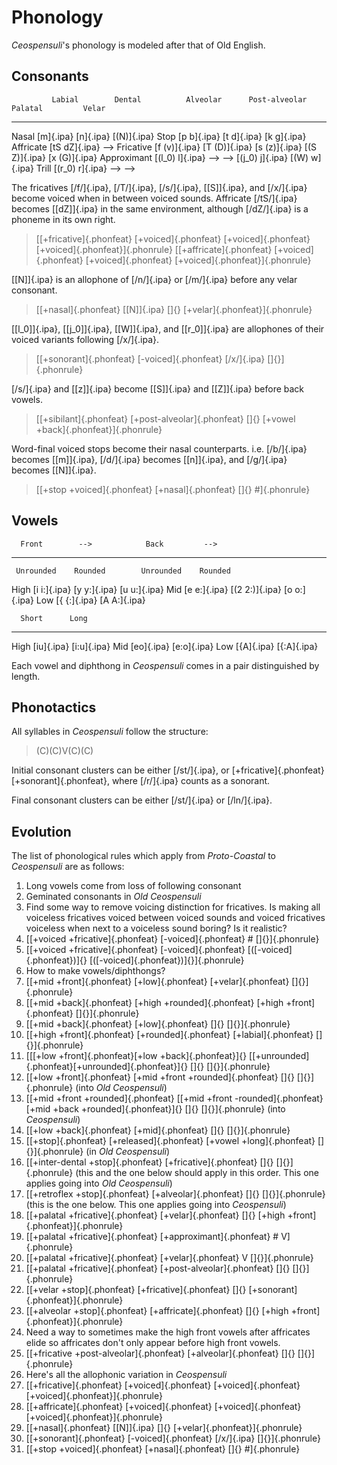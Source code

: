 # Phonology

_Ceospensuli_'s phonology is modeled after that of Old English.

## Consonants

             Labial        Dental          Alveolar      Post-alveolar    Palatal         Velar
----------- ------------- --------------- ------------- ---------------- --------------- -------------
Nasal       [m]{.ipa}                     [n]{.ipa}                                      [(N)]{.ipa}
Stop        [p b]{.ipa}                   [t d]{.ipa}                                    [k g]{.ipa}
Affricate                                               [tS dZ]{.ipa}    -->
Fricative   [f (v)]{.ipa} [T (D)]{.ipa}   [s (z)]{.ipa} [(S Z)]{.ipa}                    [x (G)]{.ipa}
Approximant               [(l_0) l]{.ipa} -->           -->              [(j_0) j]{.ipa} [(W) w]{.ipa}
Trill                     [(r_0) r]{.ipa} -->           -->

The fricatives [/f/]{.ipa}, [/T/]{.ipa}, [/s/]{.ipa}, [[S]]{.ipa}, and
[/x/]{.ipa} become voiced when in between voiced sounds. Affricate [/tS/]{.ipa}
becomes [[dZ]]{.ipa} in the same environment, although [/dZ/]{.ipa} is a
phoneme in its own right.

> [[+fricative]{.phonfeat} [+voiced]{.phonfeat} [+voiced]{.phonfeat} [+voiced]{.phonfeat}]{.phonrule}
> [[+affricate]{.phonfeat} [+voiced]{.phonfeat} [+voiced]{.phonfeat} [+voiced]{.phonfeat}]{.phonrule}

[[N]]{.ipa} is an allophone of [/n/]{.ipa} or [/m/]{.ipa} before any velar
consonant.

> [[+nasal]{.phonfeat} [[N]]{.ipa} []{} [+velar]{.phonfeat}]{.phonrule}

[[l_0]]{.ipa}, [[j_0]]{.ipa}, [[W]]{.ipa}, and [[r_0]]{.ipa} are allophones of
their voiced variants following [/x/]{.ipa}.

> [[+sonorant]{.phonfeat} [-voiced]{.phonfeat} [/x/]{.ipa} []{}]{.phonrule}

[/s/]{.ipa} and [[z]]{.ipa} become [[S]]{.ipa} and [[Z]]{.ipa} before back
vowels.

> [[+sibilant]{.phonfeat} [+post-alveolar]{.phonfeat} []{} [+vowel +back]{.phonfeat}]{.phonrule}

Word-final voiced stops become their nasal counterparts. i.e. [/b/]{.ipa}
becomes [[m]]{.ipa}, [/d/]{.ipa} becomes [[n]]{.ipa}, and [/g/]{.ipa} becomes
[[N]]{.ipa}.

> [[+stop +voiced]{.phonfeat} [+nasal]{.phonfeat} []{} #]{.phonrule}

## Vowels

      Front        -->            Back         -->
---- ------------ -------------- ------------ ------------
     Unrounded    Rounded        Unrounded    Rounded
High [i i:]{.ipa} [y y:]{.ipa}                [u u:]{.ipa}
Mid  [e e:]{.ipa} [(2 2:)]{.ipa}              [o o:]{.ipa}
Low  [{ {:]{.ipa}                [A A:]{.ipa}

      Short      Long
---- ---------- -----------
High [iu]{.ipa} [i:u]{.ipa}
Mid  [eo]{.ipa} [e:o]{.ipa}
Low  [{A]{.ipa} [{:A]{.ipa}

Each vowel and diphthong in _Ceospensuli_ comes in a pair distinguished by
length.

## Phonotactics

All syllables in _Ceospensuli_ follow the structure:

> (C)(C)V(C)(C)

Initial consonant clusters can be either [/st/]{.ipa}, or
[+fricative]{.phonfeat}[+sonorant]{.phonfeat}, where [/r/]{.ipa} counts as a
sonorant.

Final consonant clusters can be either [/st/]{.ipa} or [/ln/]{.ipa}.

## Evolution

The list of phonological rules which apply from _Proto-Coastal_ to
_Ceospensuli_ are as follows:

1. Long vowels come from loss of following consonant
1. Geminated consonants in _Old Ceospensuli_
1. Find some way to remove voicing distinction for fricatives. Is making all voiceless fricatives voiced between voiced sounds and voiced fricatives voiceless when next to a voiceless sound boring? Is it realistic?
1. [[+voiced +fricative]{.phonfeat} [-voiced]{.phonfeat} # []{}]{.phonrule}
1. [[+voiced +fricative]{.phonfeat} [-voiced]{.phonfeat} [([-voiced]{.phonfeat})]{} [([-voiced]{.phonfeat})]{}]{.phonrule}
1. How to make vowels/diphthongs?
1. [[+mid +front]{.phonfeat} [+low]{.phonfeat} [+velar]{.phonfeat} []{}]{.phonrule}
1. [[+mid +back]{.phonfeat} [+high +rounded]{.phonfeat} [+high +front]{.phonfeat} []{}]{.phonrule}
1. [[+mid +back]{.phonfeat} [+low]{.phonfeat} []{} []{}]{.phonrule}
1. [[+high +front]{.phonfeat} [+rounded]{.phonfeat} [+labial]{.phonfeat} []{}]{.phonrule}
1. [[[+low +front]{.phonfeat}[+low +back]{.phonfeat}]{} [[+unrounded]{.phonfeat}[+unrounded]{.phonfeat}]{} []{} []{}]{.phonrule}
1. [[+low +front]{.phonfeat} [+mid +front +rounded]{.phonfeat} []{} []{}]{.phonrule} (into _Old Ceospensuli_)
1. [[+mid +front +rounded]{.phonfeat} [[+mid +front -rounded]{.phonfeat} [+mid +back +rounded]{.phonfeat}]{} []{} []{}]{.phonrule} (into _Ceospensuli_)
1. [[+low +back]{.phonfeat} [+mid]{.phonfeat} []{} []{}]{.phonrule}
1. [[+stop]{.phonfeat} [+released]{.phonfeat} [+vowel +long]{.phonfeat} []{}]{.phonrule} (in _Old Ceospensuli_)
1. [[+inter-dental +stop]{.phonfeat} [+fricative]{.phonfeat} []{} []{}]{.phonrule} (this and the one below should apply in this order. This one applies going into _Old Ceospensuli_)
1. [[+retroflex +stop]{.phonfeat} [+alveolar]{.phonfeat} []{} []{}]{.phonrule} (this is the one below. This one applies going into _Ceospensuli_)
1. [[+palatal +fricative]{.phonfeat} [+velar]{.phonfeat} []{} [+high +front]{.phonfeat}]{.phonrule}
1. [[+palatal +fricative]{.phonfeat} [+approximant]{.phonfeat} # V]{.phonrule}
1. [[+palatal +fricative]{.phonfeat} [+velar]{.phonfeat} V []{}]{.phonrule}
1. [[+palatal +fricative]{.phonfeat} [+post-alveolar]{.phonfeat} []{} []{}]{.phonrule}
1. [[+velar +stop]{.phonfeat} [+fricative]{.phonfeat} []{} [+sonorant]{.phonfeat}]{.phonrule}
1. [[+alveolar +stop]{.phonfeat} [+affricate]{.phonfeat} []{} [+high +front]{.phonfeat}]{.phonrule}
1. Need a way to sometimes make the high front vowels after affricates elide so affricates don't only appear before high front vowels.
1. [[+fricative +post-alveolar]{.phonfeat} [+alveolar]{.phonfeat} []{} []{}]{.phonrule}
1. Here's all the allophonic variation in _Ceospensuli_
1. [[+fricative]{.phonfeat} [+voiced]{.phonfeat} [+voiced]{.phonfeat} [+voiced]{.phonfeat}]{.phonrule}
1. [[+affricate]{.phonfeat} [+voiced]{.phonfeat} [+voiced]{.phonfeat} [+voiced]{.phonfeat}]{.phonrule}
1. [[+nasal]{.phonfeat} [[N]]{.ipa} []{} [+velar]{.phonfeat}]{.phonrule}
1. [[+sonorant]{.phonfeat} [-voiced]{.phonfeat} [/x/]{.ipa} []{}]{.phonrule}
1. [[+stop +voiced]{.phonfeat} [+nasal]{.phonfeat} []{} #]{.phonrule}
